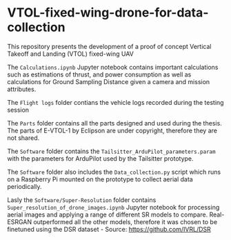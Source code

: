 # VTOL-fixed-wing-drone-for-data-collection
This repository presents the development of a proof of concept Vertical Takeoff and Landing (VTOL) fixed-wing UAV

The `Calculations.ipynb` Jupyter notebook contains important calculations such as estimations of thrust, and power consumption as well as calculations for Ground Sampling Distance given a camera and mission attributes.

The `Flight logs` folder contians the vehicle logs recorded during the testing session

The `Parts` folder contains all the parts designed and used during the thesis. The parts of E-VTOL-1 by Eclipson are under copyright, therefore they are not shared.

The `Software` folder contains the `Tailsitter_ArduPilot_parameters.param` with the parameters for ArduPilot used by the Tailsitter prototype.

The `Software` folder also includes the `Data_collection.py` script which runs on a Raspberry Pi mounted on the prototype to collect aerial data periodically.

Lasly the `Software/Super-Resolution` folder contains `Super_resolution_of_drone_images.ipynb` Jupyter notebook for processing aerial images and applying a range of different SR models to compare. Real-ESRGAN outperformed all the other models, therefore it was chosen to be finetuned using the DSR dataset - Source: https://github.com/IVRL/DSR